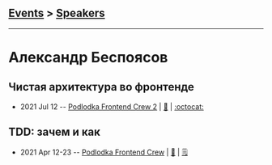 ## [Events](../README.md) > [Speakers](../speakers.md)
---

# Александр Беспоясов

## Чистая архитектура во фронтенде
- 2021 Jul 12 -- [Podlodka Frontend Crew 2](https://www.youtube.com/watch?v=h4WQRqNjmX0)  | [:notebook:](https://bespoyasov.ru/talks/podlodka-conf-clean-architecture/) | [:octocat:](https://github.com/bespoyasov/frontend-clean-architecture) 
## TDD: зачем и как
- 2021 Apr 12-23 -- [Podlodka Frontend Crew](https://www.youtube.com/watch?v=1SGb-lZclcU)  | [:notebook:](https://bespoyasov.ru/talks/podlodka-conf-2021-tdd/)  | [:spiral_notepad:](https://bespoyasov.ru/blog/frontend-crew-2021-tdd/)
